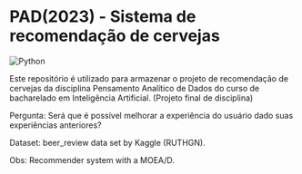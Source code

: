 # PAD(2023) - Sistema de recomendação de cervejas

<img src="https://img.shields.io/static/v1?label=Python&labelColor=306998&message=3&color=FFD43B&logo=Python&logoColor=ffffff&style=plastic" alt="Python"/>


Este repositório é utilizado para armazenar o projeto de recomendação de cervejas da disciplina Pensamento Analítico de Dados do curso de bacharelado em Inteligência Artificial. (Projeto final de disciplina)

Pergunta: Será que é possível melhorar a experiência do usuário dado suas experiências anteriores?

Dataset: beer_review data set by Kaggle (RUTHGN).

Obs: Recommender system with a MOEA/D.
